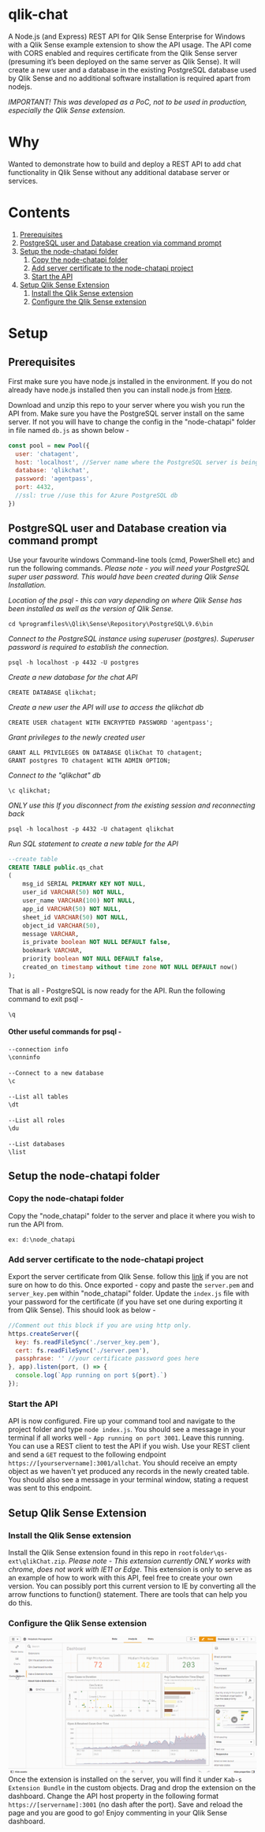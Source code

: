 # qlik-chat
A Node.js (and Express) REST API for Qlik Sense Enterprise for Windows with a Qlik Sense example extension to show the API usage. The API come with CORS enabled and requires certificate from the Qlik Sense server (presuming it’s been deployed on the same server as Qlik Sense). It will create a new user and a database in the existing PostgreSQL database used by Qlik Sense and no additional software installation is required apart from nodejs.

_IMPORTANT! This was developed as a PoC, not to be used in production, especially the Qlik Sense extension._


# Why
Wanted to demonstrate how to build and deploy a REST API to add chat functionality in Qlik Sense without any additional database server or services.


# Contents
1. [Prerequisites](#prerequisites)
2. [PostgreSQL user and Database creation via command prompt](#postgresql-user-and-database-creation-via-command-prompt)
3. [Setup the node-chatapi folder](#setup-the-node-chatapi-folder)
    1. [Copy the node-chatapi folder](#copy-the-node-chatapi-folder)
    2. [Add server certificate to the node-chatapi project](#add-server-certificate-to-the-node-chatapi-project)
    3. [Start the API](#start-the-api)
4. [Setup Qlik Sense Extension](#setup-qlik-sense-extension)
    1. [Install the Qlik Sense extension](#install-the-qlik-sense-extension)
    2. [Configure the Qlik Sense extension](#configure-the-qlik-sense-extension)


# Setup
## Prerequisites
First make sure you have node.js installed in the environment. If you do not already have node.js installed then you can install node.js from [Here](https://nodejs.org/en/).

Download and unzip this repo to your server where you wish you run the API from. Make sure you have the PostgreSQL server install on the same server. If not you will have to change the config in the "node-chatapi" folder in file named `db.js` as shown below - 

```javascript
const pool = new Pool({
  user: 'chatagent',
  host: 'localhost', //Server name where the PostgreSQL server is being hosted
  database: 'qlikchat',
  password: 'agentpass',
  port: 4432,
  //ssl: true //use this for Azure PostgreSQL db
})
```

## PostgreSQL user and Database creation via command prompt
Use your favourite windows Command-line tools (cmd, PowerShell etc) and run the following commands. *Please note - you will need your PostgreSQL super user password. This would have been created during Qlik Sense Installation.* 

_Location of the psql - this can vary depending on where Qlik Sense has been installed as well as the version of Qlik Sense._ 
```
cd %programfiles%\Qlik\Sense\Repository\PostgreSQL\9.6\bin
```

_Connect to the PostgreSQL instance using superuser (postgres). Superuser password is required to establish the connection._
```
psql -h localhost -p 4432 -U postgres
```

_Create a new database for the chat API_
```
CREATE DATABASE qlikchat;
```

_Create a new user the API will use to access the qlikchat db_
```
CREATE USER chatagent WITH ENCRYPTED PASSWORD 'agentpass';
```

_Grant privileges to the newly created user_
```
GRANT ALL PRIVILEGES ON DATABASE QlikChat TO chatagent;
GRANT postgres TO chatagent WITH ADMIN OPTION;
```

_Connect to the "qlikchat" db_
```
\c qlikchat;
```
_ONLY use this If you disconnect from the existing session and reconnecting back_
```
psql -h localhost -p 4432 -U chatagent qlikchat
```

_Run SQL statement to create a new table for the API_ 
```sql
--create table
CREATE TABLE public.qs_chat
(
    msg_id SERIAL PRIMARY KEY NOT NULL,
    user_id VARCHAR(50) NOT NULL,
    user_name VARCHAR(100) NOT NULL,
    app_id VARCHAR(50) NOT NULL,
    sheet_id VARCHAR(50) NOT NULL,
    object_id VARCHAR(50),
    message VARCHAR,
    is_private boolean NOT NULL DEFAULT false,
    bookmark VARCHAR,
    priority boolean NOT NULL DEFAULT false,
    created_on timestamp without time zone NOT NULL DEFAULT now()
);
```

That is all - PostgreSQL is now ready for the API. Run the following command to exit psql - 
```
\q 
```

#### Other useful commands for psql - 
```
--connection info
\conninfo

--Connect to a new database
\c

--List all tables
\dt

--List all roles
\du

--List databases
\list
```


## Setup the node-chatapi folder
### Copy the node-chatapi folder
Copy the "node_chatapi" folder to the server and place it where you wish to run the API from. 
```
ex: d:\node_chatapi
```

### Add server certificate to the node-chatapi project
Export the server certificate from Qlik Sense. follow this [link](https://help.qlik.com/en-US/sense-admin/November2019/Subsystems/DeployAdministerQSE/Content/Sense_DeployAdminister/QSEoW/Administer_QSEoW/Managing_QSEoW/export-certificates.htm) if you are not sure on how to do this. Once exported - copy and paste the `server.pem` and `server_key.pem` within "node_chatapi" folder. Update the `index.js` file with your password for the certificate (if you have set one during exporting it from Qlik Sense). This should look as below - 

```javascript
//Comment out this block if you are using http only.
https.createServer({
  key: fs.readFileSync('./server_key.pem'),
  cert: fs.readFileSync('./server.pem'),
  passphrase: '' //your certificate password goes here
}, app).listen(port, () => {
  console.log(`App running on port ${port}.`)
});
```

### Start the API
API is now configured. Fire up your command tool and navigate to the project folder and type `node index.js`. You should see a message in your terminal if all works well - `App running on port 3001`. Leave this running. You can use a REST client to test the API if you wish. Use your REST client and send a `GET` request to the following endpoint `https://[yourservername]:3001/allchat`. You should receive an empty object as we haven't yet produced any records in the newly created table. You should also see a message in your terminal window, stating a request was sent to this endpoint.


## Setup Qlik Sense Extension
### Install the Qlik Sense extension
Install the Qlik Sense extension found in this repo in `rootfolder\qs-ext\qlikChat.zip`. *Please note - This extension currently ONLY works with chrome, does not work with IE11 or Edge*. This extension is only to serve as an example of how to work with this API, feel free to create your own version. You can possibly port this current version to IE by converting all the arrow functions to function() statement. There are tools that can help you do this.

### Configure the Qlik Sense extension
![qlik-chat in action!](qlik-chat.gif)
Once the extension is installed on the server, you will find it under `Kab-s Extension Bundle` in the custom objects. Drag and drop the extension on the dashboard. Change the API host property in the following format `https://[servername]:3001` (no dash after the port). Save and reload the page and you are good to go! Enjoy commenting in your Qlik Sense dashboard.
